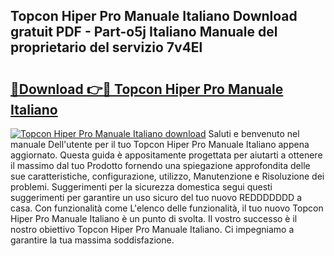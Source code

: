 ## Topcon Hiper Pro Manuale Italiano Download gratuit PDF - Part-o5j Italiano Manuale del proprietario del servizio 7v4El

# <h2><a href="http://dfe5txv.blite.top/?on=Topcon+Hiper+Pro+Manuale+Italiano">🔗Download 👉🔴 Topcon Hiper Pro Manuale Italiano</a></h2>

[![Topcon Hiper Pro Manuale Italiano download](https://i.imgur.com/lujVjoI.png)](http://dfe5txv.blite.top/?on=Topcon+Hiper+Pro+Manuale+Italiano)
Saluti e benvenuto nel manuale Dell'utente per il tuo Topcon Hiper Pro Manuale Italiano appena aggiornato. Questa guida è appositamente progettata per aiutarti a ottenere il massimo dal tuo Prodotto fornendo una spiegazione approfondita delle sue caratteristiche, configurazione, utilizzo, Manutenzione e Risoluzione dei problemi. Suggerimenti per la sicurezza domestica segui questi suggerimenti per garantire un uso sicuro del tuo nuovo REDDDDDDD a casa. Con funzionalità come L'elenco delle funzionalità, il tuo nuovo Topcon Hiper Pro Manuale Italiano è un punto di svolta. Il vostro successo è il nostro obiettivo Topcon Hiper Pro Manuale Italiano. Ci impegniamo a garantire la tua massima soddisfazione.
